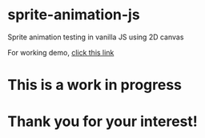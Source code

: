 # sprite-animation-js
Sprite animation testing in vanilla JS using 2D canvas

For working demo, [click this link](https://dexter-pai.github.io/sprite-animation-js/)

# This is a work in progress
# Thank you for your interest!